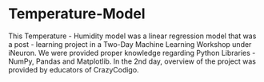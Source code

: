 # Temperature-Model
This Temperature - Humidity model was a linear regression model that was a post - learning project in a Two-Day Machine Learning Workshop under iNeuron. We were provided proper knowledge regarding Python Libraries - NumPy, Pandas and Matplotlib. In the 2nd day, overview of the project was provided by educators of CrazyCodigo. 
